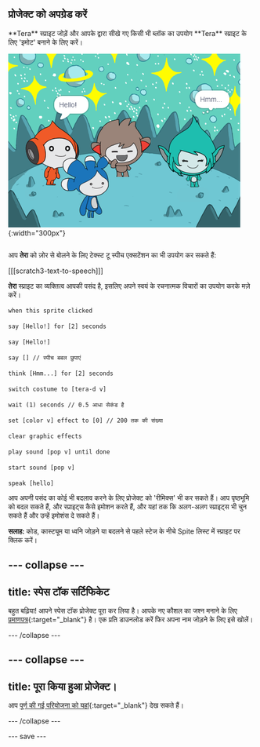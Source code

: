 ## प्रोजेक्ट को अपग्रेड करें

<div style="display: flex; flex-wrap: wrap">
<div style="flex-basis: 200px; flex-grow: 1; margin-right: 15px;">
**Tera** स्प्राइट जोड़ें और आपके द्वारा सीखे गए किसी भी ब्लॉक का उपयोग **Tera** स्प्राइट के लिए 'इमोट' बनाने के लिए करें।
</div>
<div>

![Tera स्प्राइट Stage पर।](images/tera-step.png){:width="300px"}

</div>
</div>

आप **तेरा** को ज़ोर से बोलने के लिए टेक्स्ट टू स्पीच एक्सटेंशन का भी उपयोग कर सकते हैं:

[[[scratch3-text-to-speech]]]

**तेरा** स्प्राइट का व्यक्तित्व आपकी पसंद है, इसलिए अपने स्वयं के रचनात्मक विचारों का उपयोग करके मज़े करें।

```blocks3
when this sprite clicked

say [Hello!] for [2] seconds

say [Hello!]

say [] // स्पीच बबल छुपाएं

think [Hmm...] for [2] seconds

switch costume to [tera-d v]

wait (1) seconds // 0.5 आधा सेकंड है

set [color v] effect to [0] // 200 तक की संख्या

clear graphic effects

play sound [pop v] until done

start sound [pop v]

speak [hello]
```

आप अपनी पसंद का कोई भी बदलाव करने के लिए प्रोजेक्ट को 'रीमिक्स' भी कर सकते हैं। आप पृष्ठभूमि को बदल सकते हैं, और स्प्राइट्स कैसे इमोशन करते हैं, और यहां तक कि अलग-अलग स्प्राइट्स भी चुन सकते हैं और उन्हें इमोशंस दे सकते हैं।

**सलाह:** कोड, कास्ट्यूम या ध्वनि जोड़ने या बदलने से पहले स्टेज के नीचे Spite लिस्ट में स्प्राइट पर क्लिक करें।

--- collapse ---
---
title: स्पेस टॉक सर्टिफिकेट
---

बहुत बढ़िया! आपने स्पेस टॉक प्रोजेक्ट पूरा कर लिया है। आपके नए कौशल का जश्न मनाने के लिए [प्रमाणपत्र](https://drive.google.com/file/d/18xx4uNIyRSty_2ujHkGDzGwTgfSGC1AF/view?usp=sharing){:target="_blank"} है। एक प्रति डाउनलोड करें फिर अपना नाम जोड़ने के लिए इसे खोलें।

--- /collapse ---

--- collapse ---
---
title: पूरा किया हुआ प्रोजेक्ट।
---

आप [पूर्ण की गई परियोजना को यहां](https://scratch.mit.edu/projects/658227120/){:target="_blank"} देख सकते हैं।

--- /collapse ---

--- save ---
